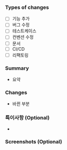 ### Types of changes

- [ ] 기능 추가
- [ ] 버그 수정
- [ ] 테스트케이스
- [ ] 컨벤션 수정
- [ ] 문서
- [ ] CI/CD
- [ ] 리팩토링

### Summary

- 요약

### Changes

- 바뀐 부분


### 특이사항 (Optional)

-

### Screenshots (Optional)
